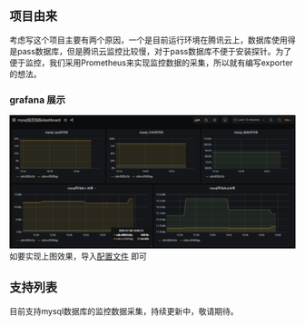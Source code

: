 ## 项目由来
考虑写这个项目主要有两个原因，一个是目前运行环境在腾讯云上，数据库使用得是pass数据库，但是腾讯云监控比较慢，对于pass数据库不便于安装探针。为了便于监控，我们采用Prometheus来实现监控数据的采集，所以就有编写exporter的想法。

### grafana 展示
![展示效果](image/grafana展示.png)
如要实现上图效果，导入[配置文件](https://github.com/fedocx/tcloud_exporter/blob/master/export_file/grafana/mysql%E7%9B%91%E6%8E%A7%E6%8C%87%E6%A0%87dashboard-1594188394862.json)
即可

## 支持列表

目前支持mysql数据库的监控数据采集，持续更新中，敬请期待。
